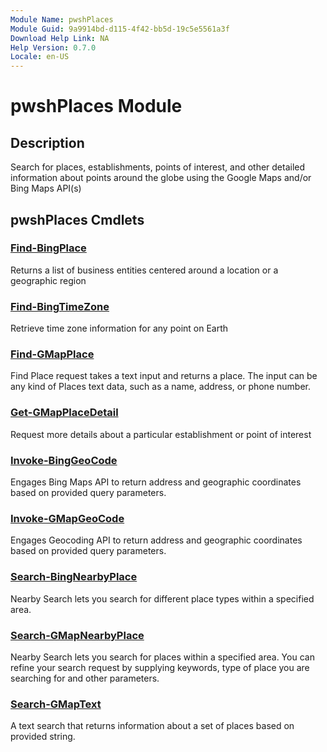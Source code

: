 ```yaml
---
Module Name: pwshPlaces
Module Guid: 9a9914bd-d115-4f42-bb5d-19c5e5561a3f
Download Help Link: NA
Help Version: 0.7.0
Locale: en-US
---
```


# pwshPlaces Module
## Description
Search for places, establishments, points of interest, and other detailed information about points around the globe using the Google Maps and/or Bing Maps API(s)

## pwshPlaces Cmdlets
### [Find-BingPlace](Find-BingPlace.md)
Returns a list of business entities centered around a location or a geographic region

### [Find-BingTimeZone](Find-BingTimeZone.md)
Retrieve time zone information for any point on Earth

### [Find-GMapPlace](Find-GMapPlace.md)
Find Place request takes a text input and returns a place. The input can be any kind of Places text data, such as a name, address, or phone number.

### [Get-GMapPlaceDetail](Get-GMapPlaceDetail.md)
Request more details about a particular establishment or point of interest

### [Invoke-BingGeoCode](Invoke-BingGeoCode.md)
Engages Bing Maps API to return address and geographic coordinates based on provided query parameters.

### [Invoke-GMapGeoCode](Invoke-GMapGeoCode.md)
Engages Geocoding API to return address and geographic coordinates based on provided query parameters.

### [Search-BingNearbyPlace](Search-BingNearbyPlace.md)
Nearby Search lets you search for different place types within a specified area.

### [Search-GMapNearbyPlace](Search-GMapNearbyPlace.md)
Nearby Search lets you search for places within a specified area. You can refine your search request by supplying keywords, type of place you are searching for and other parameters.

### [Search-GMapText](Search-GMapText.md)
A text search that returns information about a set of places based on provided string.


